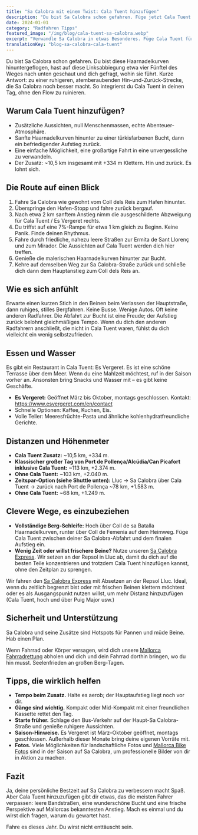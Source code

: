 ```yaml
---
title: "Sa Calobra mit einem Twist: Cala Tuent hinzufügen"
description: "Du bist Sa Calobra schon gefahren. Füge jetzt Cala Tuent für ruhigere Straßen, atemberaubende Aussichten und echte Abenteuer-Atmosphäre hinzu. So integrierst du es in deinen Tag."
date: 2024-01-01
category: "Radfahren Tipps"
featured_image: "/img/blog/cala-tuent-sa-calobra.webp"
excerpt: "Verwandle Sa Calobra in etwas Besonderes. Füge Cala Tuent für leere Straßen, türkisfarbene Buchten und eine frische Perspektive auf Mallorcas bekanntesten Anstieg hinzu."
translationKey: "blog-sa-calobra-cala-tuent"
---
```


Du bist Sa Calobra schon gefahren. Du bist diese Haarnadelkurven hinuntergeflogen, hast auf diese Linksabbiegung etwa vier Fünftel des Weges nach unten geschaut und dich gefragt, wohin sie führt. Kurze Antwort: zu einer ruhigeren, atemberaubenden Hin-und-Zurück-Strecke, die Sa Calobra noch besser macht. So integrierst du Cala Tuent in deinen Tag, ohne den Flow zu ruinieren.

## Warum Cala Tuent hinzufügen?

- Zusätzliche Aussichten, null Menschenmassen, echte Abenteuer-Atmosphäre.
- Sanfte Haarnadelkurven hinunter zu einer türkisfarbenen Bucht, dann ein befriedigender Aufstieg zurück.
- Eine einfache Möglichkeit, eine großartige Fahrt in eine unvergessliche zu verwandeln.
- Der Zusatz: ~10,5 km insgesamt mit +334 m Klettern. Hin und zurück. Es lohnt sich.

## Die Route auf einen Blick

1. Fahre Sa Calobra wie gewohnt vom Coll dels Reis zum Hafen hinunter.
2. Überspringe den Hafen-Stopp und fahre zurück bergauf.
3. Nach etwa 2 km sanftem Anstieg nimm die ausgeschilderte Abzweigung für Cala Tuent / Es Vergeret rechts.
4. Du triffst auf eine 7%-Rampe für etwa 1 km gleich zu Beginn. Keine Panik. Finde deinen Rhythmus.
5. Fahre durch friedliche, nahezu leere Straßen zur Ermita de Sant Llorenç und zum Mirador. Die Aussichten auf Cala Tuent werden dich hier treffen.
6. Genieße die malerischen Haarnadelkurven hinunter zur Bucht.
7. Kehre auf demselben Weg zur Sa Calobra-Straße zurück und schließe dich dann dem Hauptanstieg zum Coll dels Reis an.

## Wie es sich anfühlt

Erwarte einen kurzen Stich in den Beinen beim Verlassen der Hauptstraße, dann ruhiges, stilles Bergfahren. Keine Busse. Wenige Autos. Oft keine anderen Radfahrer. Die Abfahrt zur Bucht ist eine Freude; der Aufstieg zurück belohnt gleichmäßiges Tempo. Wenn du dich den anderen Radfahrern anschließt, die nicht in Cala Tuent waren, fühlst du dich vielleicht ein wenig selbstzufrieden.

## Essen und Wasser

Es gibt ein Restaurant in Cala Tuent: Es Vergeret. Es ist eine schöne Terrasse über dem Meer. Wenn du eine Mahlzeit möchtest, ruf in der Saison vorher an. Ansonsten bring Snacks und Wasser mit – es gibt keine Geschäfte.

- **Es Vergeret:** Geöffnet März bis Oktober, montags geschlossen. Kontakt: <a href="https://www.esvergeret.com/en/contact" target="_blank">https://www.esvergeret.com/en/contact</a>
- Schnelle Optionen: Kaffee, Kuchen, Eis.
- Volle Teller: Meeresfrüchte-Pasta und ähnliche kohlenhydratfreundliche Gerichte.

## Distanzen und Höhenmeter

- **Cala Tuent Zusatz:** ~10,5 km, +334 m.
- **Klassischer großer Tag von Port de Pollença/Alcúdia/Can Picafort inklusive Cala Tuent:** ~113 km, +2.374 m.
- **Ohne Cala Tuent:** ~103 km, +2.040 m.
- **Zeitspar-Option (siehe Shuttle unten):** Lluc → Sa Calobra über Cala Tuent → zurück nach Port de Pollença ~78 km, +1.583 m.
- **Ohne Cala Tuent:** ~68 km, +1.249 m.

## Clevere Wege, es einzubeziehen

- **Vollständige Berg-Schleife:** Hoch über Coll de sa Batalla Haarnadelkurven, runter über Coll de Femenia auf dem Heimweg. Füge Cala Tuent zwischen deiner Sa Calobra-Abfahrt und dem finalen Aufstieg ein.
- **Wenig Zeit oder willst frischere Beine?** Nutze unseren <a href="https://mallorcacycleshuttle.company.site/products/Scheduled-Bike-Buses-c15728235" target="_blank">Sa Calobra Express</a>. Wir setzen an der Repsol in Lluc ab, damit du dich auf die besten Teile konzentrieren und trotzdem Cala Tuent hinzufügen kannst, ohne den Zeitplan zu sprengen.

Wir fahren den <a href="https://mallorcacycleshuttle.company.site/products/Scheduled-Bike-Buses-c15728235" target="_blank">Sa Calobra Express</a> mit Absetzen an der Repsol Lluc. Ideal, wenn du zeitlich begrenzt bist oder mit frischen Beinen klettern möchtest oder es als Ausgangspunkt nutzen willst, um mehr Distanz hinzuzufügen (Cala Tuent, hoch und über Puig Major usw.)

## Sicherheit und Unterstützung

Sa Calobra und seine Zusätze sind Hotspots für Pannen und müde Beine. Hab einen Plan.

Wenn Fahrrad oder Körper versagen, wird dich unsere <a href="https://mallorcacycleshuttle.company.site/products/Rescue-&-Recovery-c15728236" target="_blank">Mallorca Fahrradrettung</a> abholen und dich und dein Fahrrad dorthin bringen, wo du hin musst. Seelenfrieden an großen Berg-Tagen.

## Tipps, die wirklich helfen

- **Tempo beim Zusatz.** Halte es aerob; der Hauptaufstieg liegt noch vor dir.
- **Gänge sind wichtig.** Kompakt oder Mid-Kompakt mit einer freundlichen Kassette rettet den Tag.
- **Starte früher.** Schlage den Bus-Verkehr auf der Haupt-Sa Calobra-Straße und genieße ruhigere Aussichten.
- **Saison-Hinweise.** Es Vergeret ist März–Oktober geöffnet, montags geschlossen. Außerhalb dieser Monate bring deine eigenen Vorräte mit.
- **Fotos.** Viele Möglichkeiten für landschaftliche Fotos und <a href="https://www.mallorcacyclingphotos.com/" target="_blank">Mallorca Bike Fotos</a> sind in der Saison auf Sa Calobra, um professionelle Bilder von dir in Aktion zu machen.

## Fazit

Ja, deine persönliche Bestzeit auf Sa Calobra zu verbessern macht Spaß. Aber Cala Tuent hinzuzufügen gibt dir etwas, das die meisten Fahrer verpassen: leere Bandstraßen, eine wunderschöne Bucht und eine frische Perspektive auf Mallorcas bekanntesten Anstieg. Mach es einmal und du wirst dich fragen, warum du gewartet hast.

Fahre es dieses Jahr. Du wirst nicht enttäuscht sein.
